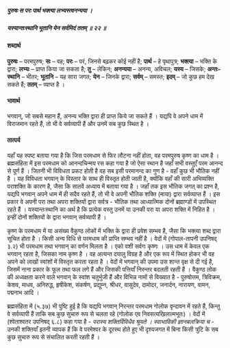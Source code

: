 ##### पुरुषः स परः पार्थ भक्त्या लभ्यस्त्वनन्यया ।
##### यस्यान्तःस्थानि भूतानि येन सर्वमिदं ततम् ॥ २२ ॥

#### शब्दार्थ

**पुरुषः** – परमपुरुष; **सः** – वह; **परः** – परं, जिनसे बढ़कर कोई नहीं है; **पार्थ** – हे पृथापुत्र; **भक्त्या** – भक्ति के द्वारा; **लभ्यः** – प्राप्त किया जा सकता है; **तु** – लेकिन; **अनन्यया** – अनन्य, अविचल; **यस्य** – जिसके; **अन्तः-स्थानि** – भीतर; **भूतानि** – यह सारा जगत; **येन** – जिनके द्वारा; **सर्वम्** – समस्त; **इदम्** – जो कुछ हम देख सकते हैं; **ततम्** – व्याप्त है ।

#### भावार्थ

भगवान्, जो सबसे महान हैं, अनन्य भक्ति द्वारा ही प्राप्त किये जा सकते हैं । यद्यपि वे अपने धाम में विराजमान रहते हैं, तो भी वे सर्वव्यापी हैं और उनमें सब कुछ स्थित है ।

#### तात्पर्य

यहाँ यह स्पष्ट बताया गया है कि जिस परमधाम से फिर लौटना नहीं होता, वह परमपुरुष कृष्ण का धाम है । ब्रह्मसंहिता में इस परमधाम को आनन्दचिन्मय रस कहा गया है जो ऐसा स्थान है जहाँ सभी वस्तुएँ परम आनन्द से पूर्ण हैं । जितनी भी विविधता प्रकट होती है वह सब इसी परमानन्द का गुण है - वहाँ कुछ भी भौतिक नहीं है । यह विविधता भगवान् के विस्तार के साथ ही विस्तृत होती जाती है, क्योंकि वहाँ की सारी अभिव्यक्ति पराशक्ति के कारण है, जैसा कि सातवें अध्याय में बताया गया है । जहाँ तक इस भौतिक जगत् का प्रश्न है, यद्यपि भगवान् अपने धाम में ही सदैव रहते हैं, तो भी वे अपनी भौतिक शक्ति (माया) द्वारा सर्वव्याप्त हैं । इस प्रकार वे अपनी परा तथा अपरा शक्तियों द्वारा सर्वत्र - भौतिक तथा आध्यात्मिक दोनों ब्रह्माण्डों में उपस्थित रहते हैं । यस्यान्तःस्थानि का अर्थ है कि प्रत्येक वस्तु उनमें या उनकी परा या अपरा शक्ति में निहित है । इन्हीं दोनों शक्तियों के द्वारा भगवान् सर्वव्यापी हैं ।

कृष्ण के परमधाम में या असंख्य वैकुण्ठ लोकों में भक्ति के द्वारा ही प्रवेश सम्भव है, जैसा कि भक्त्या शब्द द्वारा सूचित होता है । किसी अन्य विधि से परमधाम की प्राप्ति सम्भव नहीं है । वेदों में (गोपाल-तापनी उपनिषद् ३.२) भी परमधाम तथा भगवान् का वर्णन मिलता है । एको वशी सर्वगः कृष्णः । उस धाम में केवल एक भगवान् रहता है, जिसका नाम कृष्ण है । वह अत्यन्त दयालु विग्रह है और एक रूप में स्थित होकर भी वह अपने को लाखों स्वांशों में विस्तृत करता रहता है । वेदों में भगवान् की उपमा उस शान्त वृक्ष से दी गई है, जिसमें नाना प्रकार के फूल तथा फल लगे हैं और जिसकी पत्तियाँ निरन्तर बदलती रहती हैं । वैकुण्ठ लोक की अध्यक्षता करने वाले भगवान् के स्वांश चतुर्भुजी हैं और विभिन्न नामों से विख्यात है - पुरुषोत्तम, त्रिविक्रम, केशव, माधव, अनिरुद्ध, हृषीकेश, संकर्षण, प्रद्युम्न, श्रीधर, वासुदेव, दामोदर, जनार्दन, नारायण, वामन, पद्मनाभ आदि ।

ब्रह्मसंहिता में (५.३७) भी पुष्टि हुई है कि यद्यपि भगवान् निरन्तर परमधाम गोलोक वृन्दावन में रहते हैं, किन्तु वे सर्वव्यापी हैं ताकि सब कुछ सुचारु रूप से चलता रहे (गोलोक एव निवसत्यखिलात्मभूतः) । वेदों में (श्वेताश्वतर उपनिषद् ६.८) कहा गया है - *परास्य शक्तिर्विविधैव श्रूयते । स्वाभाविकी ज्ञानबलक्रिया च* - उनकी शक्तियाँ इतनी व्यापक हैं कि वे परमेश्वर के दूरस्थ होते हुए भी दृश्यजगत में बिना किसी त्रुटि के सब कुछ सुचारु रूप से संचालित करती रहती हैं ।